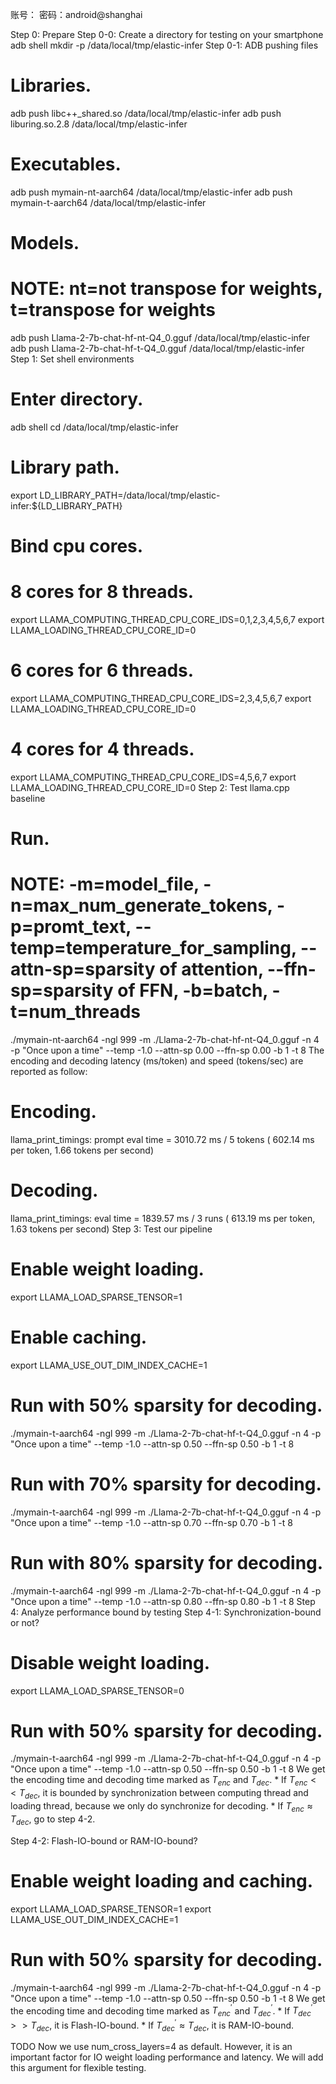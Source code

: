 账号：
密码：android@shanghai

Step 0: Prepare
Step 0-0: Create a directory for testing on your smartphone
adb shell mkdir -p /data/local/tmp/elastic-infer
Step 0-1: ADB pushing files
# Libraries.
adb push libc++_shared.so /data/local/tmp/elastic-infer
adb push liburing.so.2.8 /data/local/tmp/elastic-infer

# Executables.
adb push mymain-nt-aarch64 /data/local/tmp/elastic-infer
adb push mymain-t-aarch64 /data/local/tmp/elastic-infer

# Models.
# NOTE: nt=not transpose for weights, t=transpose for weights
adb push Llama-2-7b-chat-hf-nt-Q4_0.gguf /data/local/tmp/elastic-infer
adb push Llama-2-7b-chat-hf-t-Q4_0.gguf /data/local/tmp/elastic-infer
Step 1: Set shell environments
# Enter directory.
adb shell
cd /data/local/tmp/elastic-infer

# Library path.
export LD_LIBRARY_PATH=/data/local/tmp/elastic-infer:${LD_LIBRARY_PATH}

# Bind cpu cores.
# 8 cores for 8 threads.
export LLAMA_COMPUTING_THREAD_CPU_CORE_IDS=0,1,2,3,4,5,6,7
export LLAMA_LOADING_THREAD_CPU_CORE_ID=0

# 6 cores for 6 threads.
export LLAMA_COMPUTING_THREAD_CPU_CORE_IDS=2,3,4,5,6,7
export LLAMA_LOADING_THREAD_CPU_CORE_ID=0

# 4 cores for 4 threads.
export LLAMA_COMPUTING_THREAD_CPU_CORE_IDS=4,5,6,7
export LLAMA_LOADING_THREAD_CPU_CORE_ID=0
Step 2: Test llama.cpp baseline
# Run.
# NOTE: -m=model_file, -n=max_num_generate_tokens, -p=promt_text, --temp=temperature_for_sampling, --attn-sp=sparsity of attention, --ffn-sp=sparsity of FFN, -b=batch, -t=num_threads
./mymain-nt-aarch64 -ngl 999 -m ./Llama-2-7b-chat-hf-nt-Q4_0.gguf -n 4 -p "Once upon a time"  --temp -1.0 --attn-sp 0.00 --ffn-sp 0.00 -b 1 -t 8
The encoding and decoding latency (ms/token) and speed (tokens/sec) are reported as follow:

# Encoding.
llama_print_timings: prompt eval time =    3010.72 ms /     5 tokens (  602.14 ms per token,     1.66 tokens per second)
# Decoding.
llama_print_timings:        eval time =    1839.57 ms /     3 runs   (  613.19 ms per token,     1.63 tokens per second)
Step 3: Test our pipeline
# Enable weight loading.
export LLAMA_LOAD_SPARSE_TENSOR=1

# Enable caching.
export LLAMA_USE_OUT_DIM_INDEX_CACHE=1

# Run with 50% sparsity for decoding.
./mymain-t-aarch64 -ngl 999 -m ./Llama-2-7b-chat-hf-t-Q4_0.gguf -n 4 -p "Once upon a time" --temp -1.0 --attn-sp 0.50 --ffn-sp 0.50 -b 1 -t 8

# Run with 70% sparsity for decoding.
./mymain-t-aarch64 -ngl 999 -m ./Llama-2-7b-chat-hf-t-Q4_0.gguf -n 4 -p "Once upon a time" --temp -1.0 --attn-sp 0.70 --ffn-sp 0.70 -b 1 -t 8

# Run with 80% sparsity for decoding.
./mymain-t-aarch64 -ngl 999 -m ./Llama-2-7b-chat-hf-t-Q4_0.gguf -n 4 -p "Once upon a time" --temp -1.0 --attn-sp 0.80 --ffn-sp 0.80 -b 1 -t 8
Step 4: Analyze performance bound by testing
Step 4-1: Synchronization-bound or not?
# Disable weight loading.
export LLAMA_LOAD_SPARSE_TENSOR=0

# Run with 50% sparsity for decoding.
./mymain-t-aarch64 -ngl 999 -m ./Llama-2-7b-chat-hf-t-Q4_0.gguf -n 4 -p "Once upon a time" --temp -1.0 --attn-sp 0.50 --ffn-sp 0.50 -b 1 -t 8
We get the encoding time and decoding time marked as $T_{enc}$ and $T_{dec}$. * If $T_{enc} << T_{dec}$, it is bounded by synchronization between computing thread and loading thread, because we only do synchronize for decoding. * If $T_{enc} \approx T_{dec}$, go to step 4-2.

Step 4-2: Flash-IO-bound or RAM-IO-bound?
# Enable weight loading and caching.
export LLAMA_LOAD_SPARSE_TENSOR=1
export LLAMA_USE_OUT_DIM_INDEX_CACHE=1

# Run with 50% sparsity for decoding.
./mymain-t-aarch64 -ngl 999 -m ./Llama-2-7b-chat-hf-t-Q4_0.gguf -n 4 -p "Once upon a time" --temp -1.0 --attn-sp 0.50 --ffn-sp 0.50 -b 1 -t 8
We get the encoding time and decoding time marked as $T^{'}_{enc}$ and $T^{'}_{dec}$. * If $T^{'}_{dec} >> T_{dec}$, it is Flash-IO-bound. * If $T^{'}_{dec} \approx T_{dec}$, it is RAM-IO-bound.

TODO
Now we use num_cross_layers=4 as default. However, it is an important factor for IO weight loading performance and latency. We will add this argument for flexible testing.